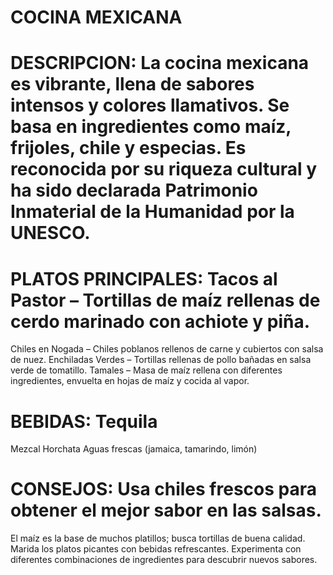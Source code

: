 # COCINA MEXICANA
# DESCRIPCION: La cocina mexicana es vibrante, llena de sabores intensos y colores llamativos. Se basa en ingredientes como maíz, frijoles, chile y especias. Es reconocida por su riqueza cultural y ha sido declarada Patrimonio Inmaterial de la Humanidad por la UNESCO.
# PLATOS PRINCIPALES: Tacos al Pastor – Tortillas de maíz rellenas de cerdo marinado con achiote y piña.
Chiles en Nogada – Chiles poblanos rellenos de carne y cubiertos con salsa de nuez.
Enchiladas Verdes – Tortillas rellenas de pollo bañadas en salsa verde de tomatillo.
Tamales – Masa de maíz rellena con diferentes ingredientes, envuelta en hojas de maíz y cocida al vapor.
# BEBIDAS: Tequila
Mezcal
Horchata
Aguas frescas (jamaica, tamarindo, limón)
# CONSEJOS: Usa chiles frescos para obtener el mejor sabor en las salsas.
El maíz es la base de muchos platillos; busca tortillas de buena calidad.
Marida los platos picantes con bebidas refrescantes.
Experimenta con diferentes combinaciones de ingredientes para descubrir nuevos sabores.

